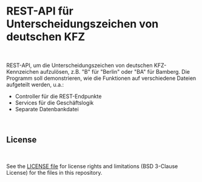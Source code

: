 # REST-API für Unterscheidungszeichen von deutschen KFZ #

<br>

REST-API, um die Unterscheidungszeichen von deutschen KFZ-Kennzeichen aufzulösen, z.B. "B" für "Berlin"
oder "BA" für Bamberg. Die Programm soll demonstrieren, wie die Funktionen auf verschiedene Dateien
aufgeteilt werden, u.a.:

* Controller für die REST-Endpunkte
* Services für die Geschäftslogik
* Separate Datenbankdatei

<br>


## License ##

<br>

See the [LICENSE file](LICENSE.md) for license rights and limitations (BSD 3-Clause License)
for the files in this repository.

<br>
